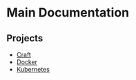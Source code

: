 # Main Documentation

## Projects
* [Craft](/craft/Readme.md)
* [Docker](/docker/Readme.md)
* [Kubernetes](/kubernetes/Readme.md)

